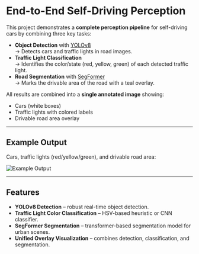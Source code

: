 #  End-to-End Self-Driving Perception

This project demonstrates a **complete perception pipeline** for self-driving cars by combining three key tasks:

- **Object Detection** with [YOLOv8](https://github.com/ultralytics/ultralytics)  
  → Detects cars and traffic lights in road images.  
- **Traffic Light Classification**  
  → Identifies the color/state (red, yellow, green) of each detected traffic light.  
- **Road Segmentation** with [SegFormer](https://huggingface.co/nvidia/segformer-b0-finetuned-cityscapes-1024-1024)  
  → Marks the drivable area of the road with a teal overlay.  

All results are combined into a **single annotated image** showing:  
 - Cars (white boxes)  
 - Traffic lights with colored labels  
 - Drivable road area overlay  

---

##  Example Output
Cars, traffic lights (red/yellow/green), and drivable road area:

![Example Output](artifacts/output.png)

---

##  Features
- **YOLOv8 Detection** – robust real-time object detection.  
- **Traffic Light Color Classification** – HSV-based heuristic or CNN classifier.  
- **SegFormer Segmentation** – transformer-based segmentation model for urban scenes.  
- **Unified Overlay Visualization** – combines detection, classification, and segmentation.  
